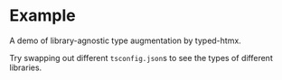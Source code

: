 # Example

A demo of library-agnostic type augmentation by typed-htmx.

Try swapping out different `tsconfig.json`s to see the types of different libraries.
